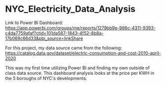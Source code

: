 # NYC_Electricity_Data_Analysis

Link to Power BI Dashboard: https://app.powerbi.com/groups/me/reports/1279bb9e-988c-4311-9393-c4da7759afaf?ctid=101da587-1843-4f52-8b8a-17b069c66d33&pbi_source=linkShare

For this project, my data source came from the following: https://catalog.data.gov/dataset/electric-consumption-and-cost-2010-april-2020

This was my first time utilizing Power BI and finding my own outside of class data source. This dashboard analysis looks at the price per KWH in the 5 boroughs of NYC's developments. 
